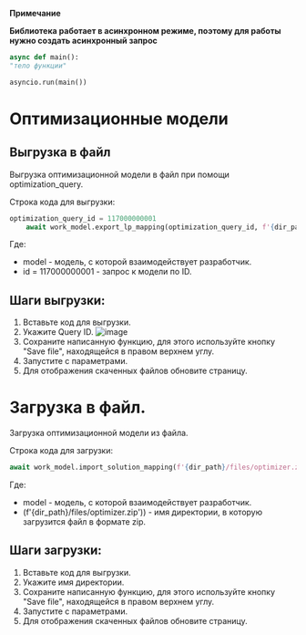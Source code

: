 **Примечание**

**Библиотека работает в асинхронном режиме, поэтому для работы нужно создать асинхронный запрос**

```py
async def main():    
"тело функции"

asyncio.run(main())
```

# Оптимизационные модели 

## Выгрузка в файл

Выгрузка оптимизационной модели в файл при помощи optimization_query.

Строка кода для выгрузки:

```py
optimization_query_id = 117000000001
    await work_model.export_lp_mapping(optimization_query_id, f'{dir_path}/files')
```
Где:

* model - модель, с которой взаимодействует разработчик.
* id = 117000000001 - запрос к модели по ID.

## Шаги выгрузки:

1. Вставьте код для выгрузки.
2. Укажите Query ID.
![image](https://github.com/user-attachments/assets/18d1d7e0-2a28-41be-a9d8-d311d80b92d6)
2. Сохраните написанную функцию, для этого используйте кнопку "Save file", находящейся в правом верхнем  углу.
3. Запустите с параметрами.
4. Для отображения скаченных файлов обновите страницу.

# Загрузка в файл.

Загрузка оптимизационной модели из файла.

Строка кода для загрузки:

```py
await work_model.import_solution_mapping(f'{dir_path}/files/optimizer.zip'))
```

Где:

* model - модель, с которой взаимодействует разработчик.
* (f'{dir_path}/files/optimizer.zip')) - имя директории, в которую загрузится файл в формате zip.

## Шаги загрузки:

1. Вставьте код для выгрузки.
2. Укажите имя директории.
3. Сохраните написанную функцию, для этого используйте кнопку "Save file", находящейся в правом верхнем  углу.
4. Запустите с параметрами.
5. Для отображения скаченных файлов обновите страницу.
